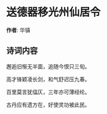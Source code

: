 # 送德器移光州仙居令

**作者**: 华镇

## 诗词内容

邂逅旧惭无半面，追随今恨只三旬。

高才锋颖凌长剑，和气舒迟压九春。

百里莫言犹偪仄，三年亦可薄经纶。

古丹应有遗方在，好使灵功被此民。

